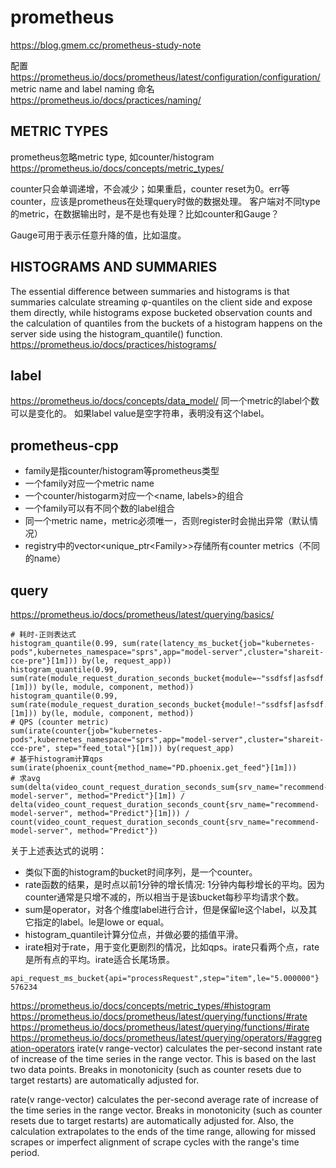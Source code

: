 # prometheus

https://blog.gmem.cc/prometheus-study-note




配置
https://prometheus.io/docs/prometheus/latest/configuration/configuration/
metric name and label naming 命名
https://prometheus.io/docs/practices/naming/



## METRIC TYPES

prometheus忽略metric type, 如counter/histogram
https://prometheus.io/docs/concepts/metric_types/

counter只会单调递增，不会减少；如果重启，counter reset为0。err等counter，应该是prometheus在处理query时做的数据处理。
客户端对不同type的metric，在数据输出时，是不是也有处理？比如counter和Gauge？

Gauge可用于表示任意升降的值，比如温度。

## HISTOGRAMS AND SUMMARIES

The essential difference between summaries and histograms is that summaries calculate streaming φ-quantiles on the client side and expose them directly, while histograms expose bucketed observation counts and the calculation of quantiles from the buckets of a histogram happens on the server side using the histogram_quantile() function.
https://prometheus.io/docs/practices/histograms/

## label

https://prometheus.io/docs/concepts/data_model/
同一个metric的label个数可以是变化的。
如果label value是空字符串，表明没有这个label。

## prometheus-cpp

* family是指counter/histogram等prometheus类型
* 一个family对应一个metric name
* 一个counter/histogarm对应一个<name, labels>的组合
* 一个family可以有不同个数的label组合
* 同一个metric name，metric必须唯一，否则register时会抛出异常（默认情况）
* registry中的vector<unique_ptr<Family<Counter>>>存储所有counter metrics（不同的name）

## query

https://prometheus.io/docs/prometheus/latest/querying/basics/

```
# 耗时-正则表达式
histogram_quantile(0.99, sum(rate(latency_ms_bucket{job="kubernetes-pods",kubernetes_namespace="sprs",app="model-server",cluster="shareit-cce-pre"}[1m])) by(le, request_app))
histogram_quantile(0.99, sum(rate(module_request_duration_seconds_bucket{module=~"ssdfsf|asfsdf.*"}[1m])) by(le, module, component, method))
histogram_quantile(0.99, sum(rate(module_request_duration_seconds_bucket{module!~"ssdfsf|asfsdf.*"}[1m])) by(le, module, component, method))
# QPS (counter metric)
sum(irate(counter{job="kubernetes-pods",kubernetes_namespace="sprs",app="model-server",cluster="shareit-cce-pre", step="feed_total"}[1m])) by(request_app)
# 基于histogram计算qps
sum(irate(phoenix_count{method_name="PD.phoenix.get_feed"}[1m]))
# 求avg
sum(delta(video_count_request_duration_seconds_sum{srv_name="recommend-model-server", method="Predict"}[1m]) / delta(video_count_request_duration_seconds_count{srv_name="recommend-model-server", method="Predict"}[1m])) / count(video_count_request_duration_seconds_count{srv_name="recommend-model-server", method="Predict"})
```

关于上述表达式的说明：
* 类似下面的histogram的bucket时间序列，是一个counter。
* rate函数的结果，是时点以前1分钟的增长情况: 1分钟内每秒增长的平均。因为counter通常是只增不减的，所以相当于是该bucket每秒平均请求个数。
* sum是operator，对各个维度label进行合计，但是保留le这个label，以及其它指定的label。le是lowe or equal。
* histogram_quantile计算分位点，并做必要的插值平滑。
* irate相对于rate，用于变化更剧烈的情况，比如qps。irate只看两个点，rate是所有点的平均。irate适合长尾场景。
```
api_request_ms_bucket{api="processRequest",step="item",le="5.000000"} 576234
```
https://prometheus.io/docs/concepts/metric_types/#histogram
https://prometheus.io/docs/prometheus/latest/querying/functions/#rate
https://prometheus.io/docs/prometheus/latest/querying/functions/#irate
https://prometheus.io/docs/prometheus/latest/querying/operators/#aggregation-operators
irate(v range-vector) calculates the per-second instant rate of increase of the time series in the range vector. This is based on the last two data points. Breaks in monotonicity (such as counter resets due to target restarts) are automatically adjusted for.

rate(v range-vector) calculates the per-second average rate of increase of the time series in the range vector. Breaks in monotonicity (such as counter resets due to target restarts) are automatically adjusted for. Also, the calculation extrapolates to the ends of the time range, allowing for missed scrapes or imperfect alignment of scrape cycles with the range's time period.



